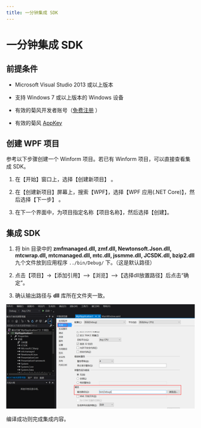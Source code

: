```yaml
---
title: 一分钟集成 SDK
---
```

# 一分钟集成 SDK

## 前提条件

- Microsoft Visual Studio 2013 或以上版本

- 支持 Windows 7 或以上版本的 Windows 设备

- 有效的菊风开发者账号（[免费注册](http:///developer.juphoon.com/signup) ）

- 有效的菊风 [AppKey](https://developer.juphoon.com/cn/document/V2.1/create-application.php)

## 创建 WPF 项目

参考以下步骤创建一个 Winform 项目。若已有 Winform 项目，可以直接查看集成 SDK。

1. 在【开始】窗口上，选择【创建新项目】 。

2. 在【创建新项目】屏幕上，搜索【WPF】，选择【WPF 应用(.NET Core)】，然后选择【下一步】 。

3. 在下一个界面中，为项目指定名称【项目名称】，然后选择【创建】。

## 集成 SDK

1. 将 bin 目录中的 **zmfmanaged.dll, zmf.dll, Newtonsoft.Json.dll,
    mtcwrap.dll, mtcmanaged.dll, mtc.dll, jssmme.dll, JCSDK.dll,
    bzip2.dll** 九个文件放到应用程序 `../bin/Debug/` 下。（这是默认路径）

2. 点击【项目】-\>【添加引用】–\>【浏览】–\>【选择dll放置路径】后点击“确定”。

3. 确认输出路径与 **dll** 库所在文件夹一致。

![../../../../\_images/windows\_5.png](../../../../_images/windows_5.png)

编译成功则完成集成内容。
